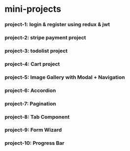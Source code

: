# mini-projects

<h3>project-1: login & register using redux & jwt</h3>
<h3>project-2: stripe payment project</h3>
<h3>project-3: todolist project</h3>
<h3>project-4: Cart project</h3>
<h3>project-5: Image Gallery with Modal + Navigation</h3>
<h3>project-6: Accordion</h3>
<h3>project-7: Pagination</h3>
<h3>project-8: Tab Component</h3>
<h3>project-9: Form Wizard</h3>
<h3>project-10: Progress Bar</h3>
